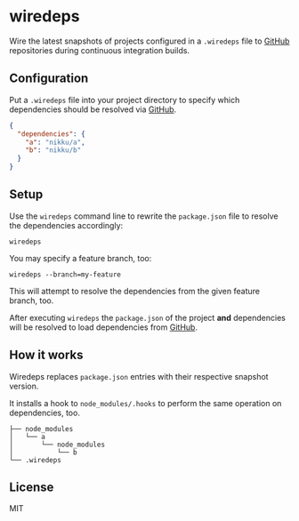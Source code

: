 # wiredeps

Wire the latest snapshots of projects configured in a `.wiredeps` file to [GitHub](https://github.com) repositories during continuous integration builds.


## Configuration

Put a `.wiredeps` file into your project directory to specify which dependencies should be resolved via [GitHub](https://github.com).

```json
{
  "dependencies": {
    "a": "nikku/a",
    "b": "nikku/b"
  }
}
```


## Setup

Use the `wiredeps` command line to rewrite the `package.json` file to resolve the dependencies accordingly:

```
wiredeps
```

You may specify a feature branch, too:

```
wiredeps --branch=my-feature
```

This will attempt to resolve the dependencies from the given feature branch, too.

After executing `wiredeps` the `package.json` of the project __and__ dependencies will be resolved to load dependencies from [GitHub](https://github.com).


## How it works

Wiredeps replaces `package.json` entries with their respective snapshot version.

It installs a hook to `node_modules/.hooks` to perform the same operation on dependencies, too.

```
├── node_modules
│   └── a
│       └── node_modules
│           └── b
└── .wiredeps
```


## License

MIT